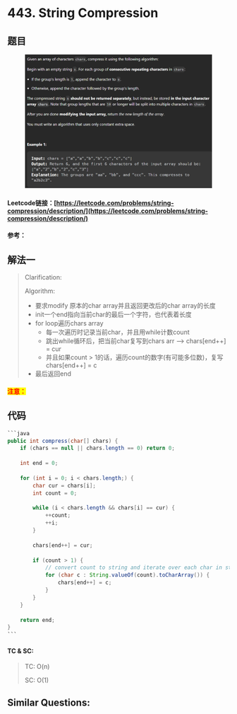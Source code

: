 # 443. String Compression

## 题目

<figure><img src="../../.gitbook/assets/image.png" alt=""><figcaption></figcaption></figure>

#### Leetcode链接：[https://leetcode.com/problems/string-compression/description/](https://leetcode.com/problems/string-compression/description/)

#### 参考：

## 解法一

> Clarification:&#x20;
>
> Algorithm:&#x20;
>
> * 要求modify 原本的char array并且返回更改后的char array的长度
> * init一个end指向当前char的最后一个字符，也代表着长度
> * for loop遍历chars array
>   * 每一次遍历时记录当前char，并且用while计数count
>   * 跳出while循环后，把当前char复写到chars arr --> chars\[end++] = cur
>   * 并且如果count > 1的话，遍历count的数字(有可能多位数)，复写 chars\[end++] = c
> * 最后返回end

#### <mark style="color:red;">注意：</mark>

## 代码

````java
```java
public int compress(char[] chars) {
    if (chars == null || chars.length == 0) return 0;

    int end = 0;

    for (int i = 0; i < chars.length;) {
        char cur = chars[i];
        int count = 0;

        while (i < chars.length && chars[i] == cur) {
            ++count;
            ++i;
        }

        chars[end++] = cur;

        if (count > 1) {
            // convert count to string and iterate over each char in string
            for (char c : String.valueOf(count).toCharArray()) {
                chars[end++] = c;
            }
        }
    }

    return end;
}
```
````

#### TC & SC:&#x20;

> TC: O(n)
>
> SC: O(1)

## **Similar Questions:**&#x20;
